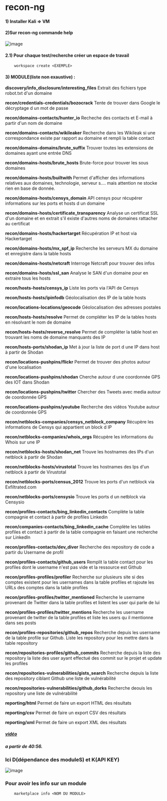 # recon-ng

#### 1) Installer Kali => VM
#### 2)Sur recon-ng commande help
![image](https://github.com/user-attachments/assets/8774e7da-eee7-47e9-97b1-ee3cbcedae43)
#### 2.1) Pour chaque test/recherche créer un espace de travail
        workspace create <EXEMPLE>

#### 3) MODULE(liste non exaustive) : 
**discovery/info_disclosure/interesting_files** Extrait des fichiers type robot.txt d'un domaine

**recon/credentials-credentials/bozocrack** Tente de trouver dans Google le décryptage d un mot de passe

**recon/domains-contacts/hunter_io** Recheche des contacts et E-mail à partir d'un nom de domaine

**recon/domains-contacts/wikileaker** Recherche dans les Wikileak si une correspondance existe par rapport au domaine et rempli la table contact

**recon/domains-domains/brute_suffix** Trouver toutes les extensions de domaines ayant une entrée DNS

**recon/domains-hosts/brute_hosts** Brute-force pour trouver les sous domaines

**recon/domains-hosts/builtwith** Permet d'afficher des informations relatives aux domaines, technologie, serveur s.... mais attention ne stocke rien en base de donnée.

**recon/domains-hosts/censys_domain** API censys pour récupérer informations sur les ports et hosts d un domaine

**recon/domains-hosts/certificate_transparency** Analyse un certificat SSL d'un domaine et en extrait s'il existe d'autres noms de domaines rattacher au certificat

**recon/domains-hosts/hackertarget** Récupération IP et host via Hackertarget

**recon/domains-hosts/mx_spf_ip** Recherche les serveurs MX du domaine et enregistre dans la table hosts

**recon/domains-hosts/netcraft** Interroge Netcraft pour trouver des infos

**recon/domains-hosts/ssl_san** Analyse le SAN d'un domaine pour en extraire tous les hosts

**recon/hosts-hosts/censys_ip** Liste les ports via l'API de Censys

**recon/hosts-hosts/ipinfodb** Géolocalisation des IP de la table hosts

**recon/locations-locations/geocode** Géolocalisation des adresses postales

**recon/hosts-hosts/resolve** Permet de compléter les IP de la tables hosts en résolvant le nom de domaine

**recon/hosts-hosts/reverse_resolve** Permet de compléter la table host en trouvant les noms de domaine manquants des IP

**recon/hosts-ports/shodan_ip** Met à jour la liste de port d une IP dans host à partir de Shodan

**recon/locations-pushpins/flickr** Permet de trouver des photos autour d'une localisation

**recon/locations-pushpins/shodan** Cherche autour d une coordonnée GPS des IOT dans Shodan

**recon/locations-pushpins/twitter** Chercher des Tweets avec media autour de coordonnée GPS

**recon/locations-pushpins/youtube** Recherche des vidéos Youtube autour de coordonnée GPS

**recon/netblocks-companies/censys_netblock_company** Récupère les informations de Censys qui appartient un block d IP

**recon/netblocks-companies/whois_orgs** Récupère les informations du Whois sur une IP

**recon/netblocks-hosts/shodan_net** Trouve les hostnames des IPs d'un netblock à partir de Shodan

**recon/netblocks-hosts/virustotal** Trouve les hostnames des Ips d'un netblock à partir de Virustotal

**recon/netblocks-ports/census_2012** Trouve les ports d'un netblock via Exfiltrated.com

**recon/netblocks-ports/censysio** Trouve les ports d un netblock via Censysio

**recon/profiles-contacts/bing_linkedin_contacts** Complète la table compagnie et contact à partir de profiles Linkedin

**recon/companies-contacts/bing_linkedin_cache** Complète les tables profiles et contact à partir de la table compagnie en faisant une recherche sur LinkedIn

**recon/profiles-contacts/dev_diver** Recherche des repository de code a partir du Username de profil

**recon/profiles-contacts/github_users** Remplit la table contact pour les profiles dont le username n'est pas vide et la ressource est Github

**recon/profiles-profiles/profiler** Recherche sur plusieurs site si des comptes existent pour les usernames dans la table profiles et rajoute les URLs des comptes dans la table profiles

**recon/profiles-profiles/twitter_mentioned** Recherche le username provenant de Twitter dans la table profiles et listent les user qui parle de lui

**recon/profiles-profiles/twitter_mentions** Recherche les username provenant de twitter de la table profiles et liste les users qu il mentionne dans ses posts

**recon/profiles-repositories/github_repos** Recherche depuis les username de la table profile sur Github. Liste les repository pour les mettre dans la table repository

**recon/repositories-profiles/github_commits** Recherche depuis la liste des repository la liste des user ayant effectué des commit sur le projet et update les profiles

**recon/repositories-vulnerabilities/gists_search** Recherche depuis la liste des repository ciblant Github une liste de vulnérabilité

**recon/repositories-vulnerabilities/github_dorks** Recherche deouis les repository une liste de vulnérabilité

**reporting/html** Permet de faire un export HTML des résultats

**reporting/csv** Permet de faire un export CSV des résultats

**reporting/xml** Permet de faire un export XML des résultats
 
 
 ##### [vidéo](https://www.youtube.com/watch?v=3M4jJhTuy6Q&ab_channel=%E2%99%A4%CA%82%C4%85%C6%96%C9%AC%C4%B1%E1%83%9D%E1%83%AA%C4%85%C5%8B%C6%99%E2%99%A4)
 ##### a partir de 40:56.
 
 ### Ici D(dépendance des moduleS) et K(API KEY) 
![image](https://github.com/user-attachments/assets/0186ec73-7b18-4d9b-b0ab-641fe5553905)

### Pour avoir les info sur un module
        marketplace info <NOM DU MODULE>



































        
